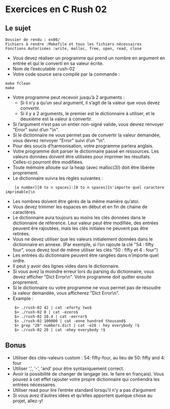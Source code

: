 # Exercices en C Rush 02


## Le sujet

```
Dossier de rendu : ex00/
Fichiers à rendre :Makefile et tous les fichiers nécessaires
Fonctions Autorisées :write, malloc, free, open, read, close
```
- Vous devez réaliser un programme qui prend un nombre en argument en entrée et qui le converti en sa valeur écrite.
- Nom de l’exécutable :rush-02
- Votre code source sera compilé par la commande :

```
make fclean
make
```
- Votre programme peut recevoir jusqu’à 2 arguments :
    - Si il n’y a qu’un seul argument, il s’agit de la valeur que vous devez convertir.
    - Si il y a 2 arguments, le premier est le dictionnaire à utiliser, et le deuxième est la valeur à convertir.
- Si l’argument n’est pas un entier non-signé valide, vous devrez renvoyer "Error" suivi d’un "\n".
- Si le dictionnaire ne vous permet pas de convertir la valeur demandée, vous devrez renvoyer "Error" suivi d’un "\n".
- Pour des soucis d’harmonisation, votre programme parlera anglais.
- Votre programme doit parser le dictionnaire passé en ressources. Les valeurs données doivent être utilisées pour imprimer les résultats. Celles-ci pourront être modifiées.
- Toute mémoire allouée sur la heap (avec malloc(3)) doit être libérée proprement.
- Le dictionnaire suivra les règles suivantes :

```
    [a number][0 to n spaces]:[0 to n spaces][n'importe quel caractere imprimable]\n
```

- Les nombres doivent être gérés de la même manière qu’atoi.
- Vous devez trimmer les espaces en début et en fin de chaine de caractères.
- Le dictionnaire aura toujours au moins les clés données dans le dictionnaire de réference. Leur valeur peut être modifiée, des entrées peuvent êre rajoutées, mais les clés initiales ne peuvent pas être retirées.
- Vous ne devez utiliser que les valeurs initialement données dans le dictionnaire en annexe. (Par exemple, si l’on rajoute la clé "54 : fifty four", vous devez tout de même utiliser les clés "50 : fifty et 4 : four")
- Les entrées du dictionnaire peuvent être rangées dans n’importe quel ordre.
- Il peut y avoir des lignes vides dans le dictionnaire.
- Si vous avez la moindre erreur lors du parsing du dictionnaire, vous devez afficher "Dict Error\n". Votre programme doit quitter ensuite proprement.
- Si le dictionnaire ou votre programme ne vous permet pas de résoudre la valeur demandée, vous afficherez "Dict Error\n".
- Example :
```
    $> ./rush-02 42 | cat -eforty two$
    $> ./rush-02 0 | cat -ezero$
    $> ./rush-02 10.4 | cat -eerror$
    $> ./rush-02 100000 | cat -eone hundred thousand$
    $> grep "20" numbers.dict | cat -e20 : hey everybody !$
    $> ./rush-02 20 | cat -ehey everybody !$
```

## Bonus

- Utiliser des clés-valeurs custom : 54: fifty-four, au lieu de 50: fifty and 4: four
- Utiliser ',', '-', 'and' pour être syntaxiquement correct.
- Avoir la possibilité de changer de langage (ex. le faire en français). Vous pouvez à cet effet rajouter votre propre dictionnaire qui contiendra les entrées nécessaires.
- Utiliser read pour lire l’entrée standard lorsqu’il n’y a pas d’argument
- Si vous avez d’autres idées et qu’elles apportent quelque chose au projet, allez-y!


